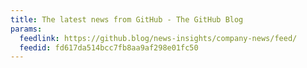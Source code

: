 ```yaml
---
title: The latest news from GitHub - The GitHub Blog
params:
  feedlink: https://github.blog/news-insights/company-news/feed/
  feedid: fd617da514bcc7fb8aa9af298e01fc50
---
```

